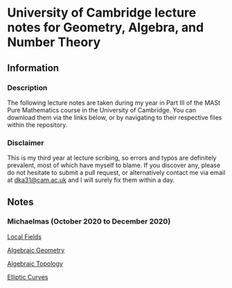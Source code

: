 # University of Cambridge lecture notes for Geometry, Algebra, and Number Theory

## Information

### Description

The following lecture notes are taken during my year in Part III of the MASt Pure Mathematics course in the University of Cambridge. You can download them via the links below, or by navigating to their respective files within the repository.

### Disclaimer

This is my third year at lecture scribing, so errors and typos are definitely prevalent, most of which have myself to blame. If you discover any, please do not hesitate to submit a pull request, or alternatively contact me via email at dka31@cam.ac.uk and I will surely fix them within a day.

## Notes

### Michaelmas (October 2020 to December 2020)

[Local Fields](https://github.com/Multramate/Cam-GANT/raw/master/LF/LF.pdf)

[Algebraic Geometry](https://github.com/Multramate/Cam-GANT/raw/master/AG/AG.pdf)

[Algebraic Topology](https://github.com/Multramate/Cam-GANT/raw/master/AT/AT.pdf)

[Elliptic Curves](https://github.com/Multramate/Cam-GANT/raw/master/EC/EC.pdf)